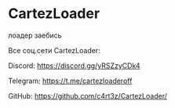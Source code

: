 # CartezLoader
лоадер заебись

Все соц.сети CartezLoader:

Discord: https://discord.gg/yRSZzyCDk4

Telegram: https://t.me/cartezloaderoff

GitHub: https://github.com/c4rt3z/CartezLoader/
